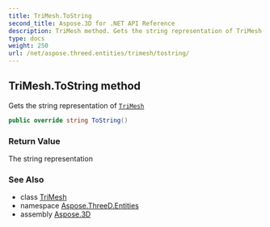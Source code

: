 ```yaml
---
title: TriMesh.ToString
second_title: Aspose.3D for .NET API Reference
description: TriMesh method. Gets the string representation of TriMesh
type: docs
weight: 250
url: /net/aspose.threed.entities/trimesh/tostring/
---
```

## TriMesh.ToString method

Gets the string representation of [`TriMesh`](../)

```csharp
public override string ToString()
```

### Return Value

The string representation

### See Also

* class [TriMesh](../)
* namespace [Aspose.ThreeD.Entities](../../../aspose.threed.entities/)
* assembly [Aspose.3D](../../../)



